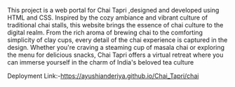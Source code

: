 This project is a web portal for Chai Tapri ,designed and developed using HTML and CSS. Inspired by the cozy ambiance and vibrant culture of traditional chai stalls, this website brings the essence of chai culture to the digital realm. From the rich aroma of brewing chai to the comforting simplicity of clay cups, every detail of the chai experience is captured in the design. Whether you're craving a steaming cup of masala chai or exploring the menu for delicious snacks, Chai Tapri offers a virtual retreat where you can immerse yourself in the charm of India's beloved tea culture

Deployment Link:-https://ayushianderiya.github.io/Chai_Tapri/chai
